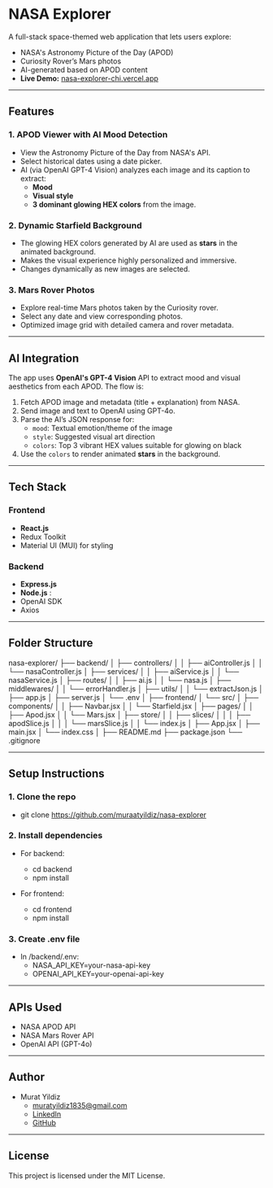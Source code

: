 # NASA Explorer

A full-stack space-themed web application that lets users explore:

-  NASA's Astronomy Picture of the Day (APOD)
-  Curiosity Rover’s Mars photos
-  AI-generated based on APOD content
- **Live Demo:** [nasa-explorer-chi.vercel.app](https://nasa-explorer-chi.vercel.app)

---

## Features

### 1. **APOD Viewer with AI Mood Detection**
- View the Astronomy Picture of the Day from NASA's API.
- Select historical dates using a date picker.
- AI (via OpenAI GPT-4 Vision) analyzes each image and its caption to extract:
  - **Mood** 
  - **Visual style** 
  - **3 dominant glowing HEX colors** from the image.

### 2. **Dynamic Starfield Background**
- The glowing HEX colors generated by AI are used as **stars** in the animated background.
- Makes the visual experience highly personalized and immersive.
- Changes dynamically as new images are selected.

### 3. **Mars Rover Photos**
- Explore real-time Mars photos taken by the Curiosity rover.
- Select any date and view corresponding photos.
- Optimized image grid with detailed camera and rover metadata.

---

## AI Integration

The app uses **OpenAI's GPT-4 Vision** API to extract mood and visual aesthetics from each APOD. The flow is:

1. Fetch APOD image and metadata (title + explanation) from NASA.
2. Send image and text to OpenAI using GPT-4o.
3. Parse the AI’s JSON response for:
   - `mood`: Textual emotion/theme of the image
   - `style`: Suggested visual art direction
   - `colors`: Top 3 vibrant HEX values suitable for glowing on black
4. Use the `colors` to render animated **stars** in the background.

---

##  Tech Stack

### Frontend
- **React.js** 
- Redux Toolkit 
- Material UI (MUI) for styling

### Backend
- **Express.js** 
- **Node.js** :
- OpenAI SDK
- Axios 

---
## Folder Structure

nasa-explorer/
├── backend/
│   ├── controllers/
│   │   ├── aiController.js
│   │   └── nasaController.js
│   ├── services/
│   │   ├── aiService.js
│   │   └── nasaService.js
│   ├── routes/
│   │   ├── ai.js
│   │   └── nasa.js
│   ├── middlewares/
│   │   └── errorHandler.js
│   ├── utils/
│   │   └── extractJson.js
│   ├── app.js
│   ├── server.js
│   └── .env
│
├── frontend/
│   └── src/
│       ├── components/
│       │   ├── Navbar.jsx
│       │   └── Starfield.jsx
│       ├── pages/
│       │   ├── Apod.jsx
│       │   └── Mars.jsx
│       ├── store/
│       │   ├── slices/
│       │   │   ├── apodSlice.js
│       │   │   └── marsSlice.js
│       │   └── index.js
│       ├── App.jsx
│       ├── main.jsx
│       └── index.css
│
├── README.md
├── package.json
└── .gitignore



---

##  Setup Instructions

### 1. **Clone the repo** 
   -  git clone https://github.com/muraatyildiz/nasa-explorer
 
### 2. **Install dependencies** 
- For backend:
  - cd backend
  - npm install

- For frontend:
  - cd frontend
  - npm install
### 3. **Create .env file** 
- In /backend/.env:
  - NASA_API_KEY=your-nasa-api-key
  - OPENAI_API_KEY=your-openai-api-key
---

## APIs Used
- NASA APOD API
- NASA Mars Rover API
- OpenAI API (GPT-4o)
---
## Author
- Murat Yildiz
  - muratyildiz1835@gmail.com
  - [LinkedIn](https://www.linkedin.com/in/murat-yildiz12/)
  - [GitHub](https://github.com/muraatyildiz)
---
## License
This project is licensed under the MIT License.

